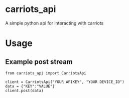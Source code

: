 # carriots_api
A simple python api for interacting with carriots

# Usage

Example post stream
-------------------
    from carriots_api import CarriotsApi

    client = CarriotsApi("YOUR APIKEY", "YOUR DEVICE_ID")
    data = {"KEY":"VALUE"}
    client.post(data)